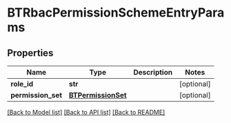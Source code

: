 # BTRbacPermissionSchemeEntryParams

## Properties
Name | Type | Description | Notes
------------ | ------------- | ------------- | -------------
**role_id** | **str** |  | [optional] 
**permission_set** | [**BTPermissionSet**](BTPermissionSet.md) |  | [optional] 

[[Back to Model list]](../README.md#documentation-for-models) [[Back to API list]](../README.md#documentation-for-api-endpoints) [[Back to README]](../README.md)


